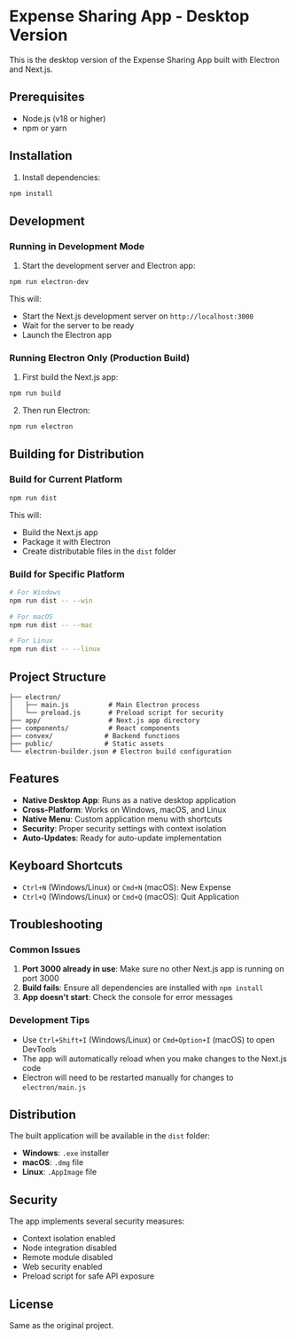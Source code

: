 # Expense Sharing App - Desktop Version

This is the desktop version of the Expense Sharing App built with Electron and Next.js.

## Prerequisites

- Node.js (v18 or higher)
- npm or yarn

## Installation

1. Install dependencies:
```bash
npm install
```

## Development

### Running in Development Mode

1. Start the development server and Electron app:
```bash
npm run electron-dev
```

This will:
- Start the Next.js development server on `http://localhost:3000`
- Wait for the server to be ready
- Launch the Electron app

### Running Electron Only (Production Build)

1. First build the Next.js app:
```bash
npm run build
```

2. Then run Electron:
```bash
npm run electron
```

## Building for Distribution

### Build for Current Platform

```bash
npm run dist
```

This will:
- Build the Next.js app
- Package it with Electron
- Create distributable files in the `dist` folder

### Build for Specific Platform

```bash
# For Windows
npm run dist -- --win

# For macOS
npm run dist -- --mac

# For Linux
npm run dist -- --linux
```

## Project Structure

```
├── electron/
│   ├── main.js          # Main Electron process
│   └── preload.js       # Preload script for security
├── app/                 # Next.js app directory
├── components/          # React components
├── convex/             # Backend functions
├── public/             # Static assets
└── electron-builder.json # Electron build configuration
```

## Features

- **Native Desktop App**: Runs as a native desktop application
- **Cross-Platform**: Works on Windows, macOS, and Linux
- **Native Menu**: Custom application menu with shortcuts
- **Security**: Proper security settings with context isolation
- **Auto-Updates**: Ready for auto-update implementation

## Keyboard Shortcuts

- `Ctrl+N` (Windows/Linux) or `Cmd+N` (macOS): New Expense
- `Ctrl+Q` (Windows/Linux) or `Cmd+Q` (macOS): Quit Application

## Troubleshooting

### Common Issues

1. **Port 3000 already in use**: Make sure no other Next.js app is running on port 3000
2. **Build fails**: Ensure all dependencies are installed with `npm install`
3. **App doesn't start**: Check the console for error messages

### Development Tips

- Use `Ctrl+Shift+I` (Windows/Linux) or `Cmd+Option+I` (macOS) to open DevTools
- The app will automatically reload when you make changes to the Next.js code
- Electron will need to be restarted manually for changes to `electron/main.js`

## Distribution

The built application will be available in the `dist` folder:

- **Windows**: `.exe` installer
- **macOS**: `.dmg` file
- **Linux**: `.AppImage` file

## Security

The app implements several security measures:

- Context isolation enabled
- Node integration disabled
- Remote module disabled
- Web security enabled
- Preload script for safe API exposure

## License

Same as the original project. 